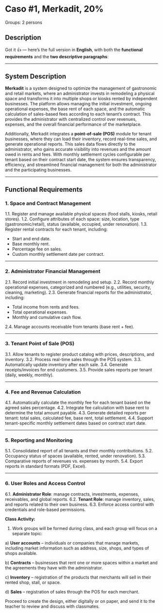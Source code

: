 # Caso #1, Merkadit, 20%

Groups: 2 persons

## Description

Got it 👍 — here’s the full version in **English**, with both the **functional requirements** and the **two descriptive paragraphs**:

---

## System Description

**Merkadit** is a system designed to optimize the management of gastronomic and retail markets, where an administrator invests in remodeling a physical space and transforms it into multiple shops or kiosks rented by independent businesses. The platform allows managing the initial investment, ongoing operational expenses, the base rent of each space, and the automatic calculation of sales-based fees according to each tenant’s contract. This provides the administrator with centralized control over revenues, expenses, and the overall financial performance of the marketplace.

Additionally, Merkadit integrates a **point-of-sale (POS)** module for tenant businesses, where they can load their inventory, record real-time sales, and generate operational reports. This sales data flows directly to the administrator, who gains accurate visibility into revenues and the amount owed in rents and fees. With monthly settlement cycles configurable per tenant based on their contract start date, the system ensures transparency, efficiency, and streamlined financial management for both the administrator and the participating businesses.

---

## Functional Requirements

### 1. Space and Contract Management

1.1. Register and manage available physical spaces (food stalls, kiosks, retail stores).
1.2. Configure attributes of each space: size, location, type (gastronomic/retail), status (available, occupied, under renovation).
1.3. Register rental contracts for each tenant, including:

* Start and end date.
* Base monthly rent.
* Percentage fee on sales.
* Custom monthly settlement date per contract.

---

### 2. Administrator Financial Management

2.1. Record initial investment in remodeling and setup.
2.2. Record monthly operational expenses, categorized and numbered (e.g., utilities, security, cleaning, marketing).
2.3. Generate financial reports for the administrator, including:

* Total income from rents and fees.
* Total operational expenses.
* Monthly and cumulative cash flow.

2.4. Manage accounts receivable from tenants (base rent + fee).

---

### 3. Tenant Point of Sale (POS)

3.1. Allow tenants to register product catalog with prices, descriptions, and inventory.
3.2. Process real-time sales through the POS system.
3.3. Automatically update inventory after each sale.
3.4. Generate receipts/invoices for end customers.
3.5. Provide sales reports per tenant (daily, weekly, monthly).
    
---

### 4. Fee and Revenue Calculation

4.1. Automatically calculate the monthly fee for each tenant based on the agreed sales percentage.
4.2. Integrate fee calculation with base rent to determine the total amount payable.
4.3. Generate detailed reports per tenant: total sales, calculated fee, base rent, total settlement.
4.4. Support tenant-specific monthly settlement dates based on contract start date.

---

### 5. Reporting and Monitoring

5.1. Consolidated report of all tenants and their monthly contributions.
5.2. Occupancy status of spaces (available, rented, under renovation).
5.3. Comparative reports of revenues vs. expenses by month.
5.4. Export reports in standard formats (PDF, Excel).

---

### 6. User Roles and Access Control

6.1. **Administrator Role**: manage contracts, investments, expenses, receivables, and global reports.
6.2. **Tenant Role**: manage inventory, sales, and reports related to their own business.
6.3. Enforce access control with credentials and role-based permissions.


**Class Activity:**

1. Work groups will be formed during class, and each group will focus on a separate topic:

a) **User accounts** – individuals or companies that manage markets, including market information such as address, size, shops, and types of shops available.

b) **Contracts** – businesses that rent one or more spaces within a market and the agreements they have with the administrator.

c) **Inventory** – registration of the products that merchants will sell in their rented shop, stall, or space.

d) **Sales** – registration of sales through the POS for each merchant.

Proceed to create the design, either digitally or on paper, and send it to the teacher to review and discuss with classmates.
